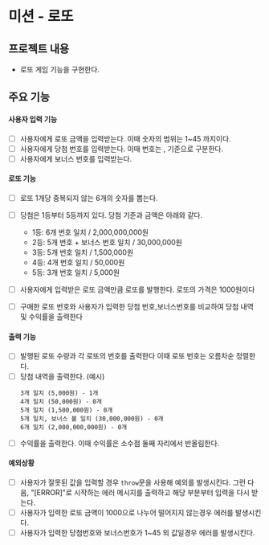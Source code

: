 # 미션 - 로또

##  프로젝트 내용
 - 로또 게임 기능을 구현한다.

## 주요 기능

#### 사용자 입력 기능
- [ ] 사용자에게 로또 금액을 입력받는다. 이때 숫자의 범위는 1~45 까지이다.
- [ ] 사용자에게 당첨 번호를 입력받는다. 이때 번호는 , 기준으로 구분한다.
- [ ] 사용자에게 보너스 번호를 입력받는다.

#### 로또 기능
- [ ] 로또 1개당 중복되지 않는 6개의 숫자를 뽑는다.
- [ ] 당첨은 1등부터 5등까지 있다. 당첨 기준과 금액은 아래와 같다.
    - 1등: 6개 번호 일치 / 2,000,000,000원
    - 2등: 5개 번호 + 보너스 번호 일치 / 30,000,000원
    - 3등: 5개 번호 일치 / 1,500,000원
    - 4등: 4개 번호 일치 / 50,000원
    - 5등: 3개 번호 일치 / 5,000원
- [ ] 사용자에게 입력받은 로또 금액만큼 로또를 발행한다. 로또의 가격은 1000원이다
- [ ] 구매한 로또 번호와 사용자가 입력한 당첨 번호,보너스번호를 비교하여 당첨 내역 및 수익률을 출력한다


#### 출력 기능 
- [ ] 발행된 로또 수량과 각 로또의 번호를 출력한다 이때 로또 번호는 오름차순 정렬한다.
- [ ] 당첨 내역을 출력한다. (예시)
    ```
    3개 일치 (5,000원) - 1개
    4개 일치 (50,000원) - 0개
    5개 일치 (1,500,000원) - 0개
    5개 일치, 보너스 볼 일치 (30,000,000원) - 0개
    6개 일치 (2,000,000,000원) - 0개
    ```
- [ ] 수익률을 출력한다. 이때 수익률은 소수점 둘째 자리에서 반올림한다.
#### 예외상황
- [ ] 사용자가 잘못된 값을 입력할 경우 `throw`문을 사용해 예외를 발생시킨다. 그런 다음, "[ERROR]"로 시작하는 에러 메시지를 출력하고 해당 부분부터 입력을 다시 받는다.
- [ ] 사용자가 입력한 로또 금액이 1000으로 나누어 떨어지지 않는경우 에러를 발생시킨다.
- [ ] 사용자가 입력한 당첨번호와 보너스번호가 1~45 외 값일경우 에러를 발생시킨다.
